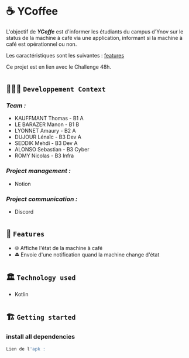 # ☕ YCoffee

L'objectif de **_YCoffe_** est d'informer les étudiants du campus d'Ynov sur le status de la machine à café via une application, informant si la machine à café est opérationnel ou non.

Les caractéristiques sont les suivantes : [features](#-features)

Ce projet est en lien avec le Challenge 48h.

#

## 🧑🏽‍💻 `Developpement Context`

### _Team :_

- KAUFFMANT Thomas - B1 A
- LE BARAZER Manon - B1 B
- LYONNET Amaury - B2 A
- DUJOUR Lénaïc - B3 Dev A
- SEDDIK Mehdi - B3 Dev A
- ALONSO Sebastian - B3 Cyber
- ROMY Nicolas - B3 Infra

### _Project management :_

- Notion

### _Project communication :_

- Discord

#

## 🧱 `Features`

- 🌐 Affiche l'état de la machine à café
- ⏏️ Envoie d'une notification quand la machine change d'état

#

## 🏛️ `Technology used`

- Kotlin

#

## 🏗️ `Getting started`

### install all dependencies

```sh
Lien de l'apk : 
```
